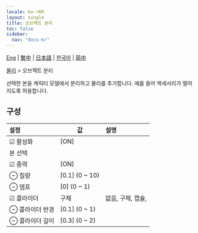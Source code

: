 ```yaml
---
locale: ko-rKR
layout: single
title: 오브젝트 분리
toc: false
sidebar:
  nav: "docs-kr"
---
```

[Eng](/dancexr/menu/2025.5/actor/detach_object) | [繁中](/tw/dancexr/menu/2025.5/actor/detach_object) | [日本語](/jp/dancexr/menu/2025.5/actor/detach_object) | [한국어](/kr/dancexr/menu/2025.5/actor/detach_object) | [简中](/zh/dancexr/menu/2025.5/actor/detach_object)

[물리](../menu#물리) > 오브젝트 분리

선택한 본을 캐릭터 모델에서 분리하고 물리를 추가합니다. 예를 들어 액세서리가 떨어지도록 허용합니다.

## 구성

| 설정 | 값 | 설명 |
| :--- | --- | :--- |
| ☑ 활성화 | [ON] | 
|  본 선택 || 
| ☑ 중력 | [ON] | 
| ⊖ 질량 | [0.1] (0 ~ 10) | 
| ⊖ 댐프 | [0] (0 ~ 1) | 
| ☑ 콜라이더 | 구체 | 없음, 구체, 캡슐, 
| ⊖ 콜라이더 반경 | [0.1] (0 ~ 1) | 
| ⊖ 콜라이더 길이 | [0.3] (0 ~ 2) | 
